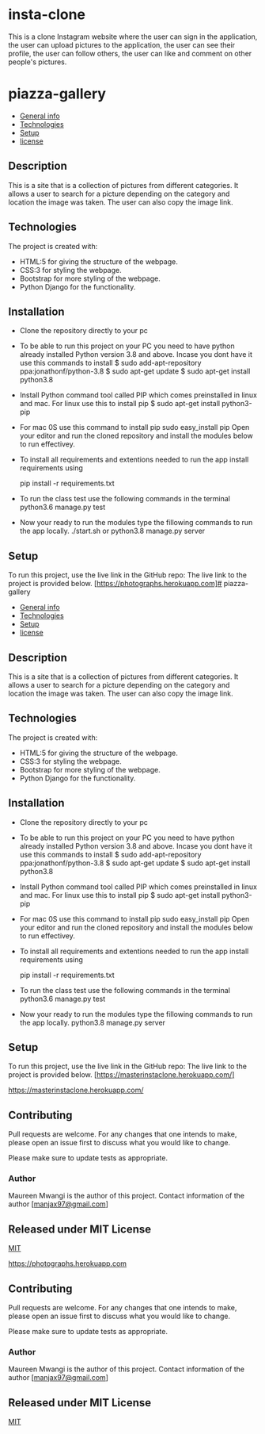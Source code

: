 # insta-clone
This is a clone Instagram website where the user can sign in the application, the user can upload pictures to the application, the user can see their profile, the user can follow others, the user can like and comment on other people's pictures.
# piazza-gallery

* [General info](#general-info)
* [Technologies](#technologies)
* [Setup](#setup)
* [license](#license)


## Description
This is a site that is a collection of pictures from different categories. It allows a user to search for a picture depending on the category and location the image was taken. The user can also copy the image link.

## Technologies
The project is created with:
* HTML:5 for giving the structure of the webpage.
* CSS:3 for styling the webpage.
* Bootstrap for more styling of the webpage.
* Python Django for the functionality.

## Installation
* Clone the repository directly to your pc 
* To be able to run this project on your PC you need to have python already installed Python version 3.8 and above. Incase you dont have it use this commands to install
    $ sudo add-apt-repository ppa:jonathonf/python-3.8
    $ sudo apt-get update
    $ sudo apt-get install python3.8
* Install Python command tool called PIP which comes preinstalled in linux and mac. For linux use this to install pip
    $ sudo apt-get install python3-pip 
* For mac 0S use this command to install pip
    sudo easy_install pip
Open your editor and run the cloned repository and install the modules below to run effectivey.

* To install all requirements and extentions needed to run the app install requirements using

    pip install -r requirements.txt
* To run the class test use the following commands in the terminal
    python3.6 manage.py test
* Now your ready to run the modules type the fillowing commands to run the app locally.
    ./start.sh or python3.8 manage.py server

## Setup
To run this project, use the live link in the GitHub repo:
The live link to the project is provided below.
[https://photographs.herokuapp.com]# piazza-gallery

* [General info](#general-info)
* [Technologies](#technologies)
* [Setup](#setup)
* [license](#license)


## Description
This is a site that is a collection of pictures from different categories. It allows a user to search for a picture depending on the category and location the image was taken. The user can also copy the image link.

## Technologies
The project is created with:
* HTML:5 for giving the structure of the webpage.
* CSS:3 for styling the webpage.
* Bootstrap for more styling of the webpage.
* Python Django for the functionality.

## Installation
* Clone the repository directly to your pc 
* To be able to run this project on your PC you need to have python already installed Python version 3.8 and above. Incase you dont have it use this commands to install
    $ sudo add-apt-repository ppa:jonathonf/python-3.8
    $ sudo apt-get update
    $ sudo apt-get install python3.8
* Install Python command tool called PIP which comes preinstalled in linux and mac. For linux use this to install pip
    $ sudo apt-get install python3-pip 
* For mac 0S use this command to install pip
    sudo easy_install pip
Open your editor and run the cloned repository and install the modules below to run effectivey.

* To install all requirements and extentions needed to run the app install requirements using

    pip install -r requirements.txt
* To run the class test use the following commands in the terminal
    python3.6 manage.py test
* Now your ready to run the modules type the fillowing commands to run the app locally.
 python3.8 manage.py server

## Setup
To run this project, use the live link in the GitHub repo:
The live link to the project is provided below.
[https://masterinstaclone.herokuapp.com/]


https://masterinstaclone.herokuapp.com/


## Contributing
Pull requests are welcome. For any changes that one intends to make, please open an issue first to discuss what you would like to change.

Please make sure to update tests as appropriate.

### Author 
 Maureen Mwangi is the author of this project. Contact information of the author [manjax97@gmail.com]

## Released under MIT License

[MIT](https://choosealicense.com/licenses/mit/)


https://photographs.herokuapp.com


## Contributing
Pull requests are welcome. For any changes that one intends to make, please open an issue first to discuss what you would like to change.

Please make sure to update tests as appropriate.

### Author 
 Maureen Mwangi is the author of this project. Contact information of the author [manjax97@gmail.com]

## Released under MIT License

[MIT](https://choosealicense.com/licenses/mit/)